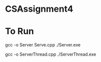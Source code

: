 # CSAssignment4

# To Run
gcc -o Server Serve.cpp
./Server.exe

gcc -o ServerThread.cpp
./ServerThread.exe

